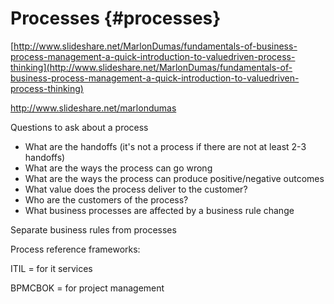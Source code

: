 # Processes {#processes}

[http://www.slideshare.net/MarlonDumas/fundamentals-of-business-process-management-a-quick-introduction-to-valuedriven-process-thinking](http://www.slideshare.net/MarlonDumas/fundamentals-of-business-process-management-a-quick-introduction-to-valuedriven-process-thinking)

http://www.slideshare.net/marlondumas

Questions to ask about a process

*   What are the handoffs (it&#039;s not a process if there are not at least 2-3 handoffs)
*   What are the ways the process can go wrong
*   What are the ways the process can produce positive/negative outcomes
*   What value does the process deliver to the customer?
*   Who are the customers of the process?
*   What business processes are affected by a business rule change

Separate business rules from processes

Process reference frameworks:

ITIL = for it services

BPMCBOK = for project management